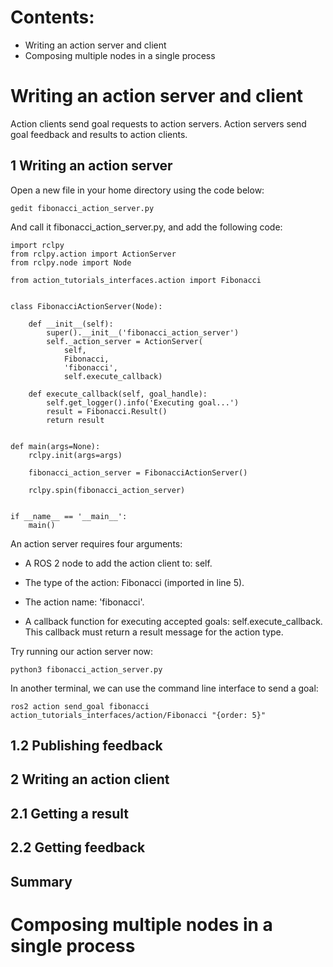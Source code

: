 # Contents:

- Writing an action server and client
- Composing multiple nodes in a single process

# Writing an action server and client

Action clients send goal requests to action servers. Action servers send goal feedback and results to action clients.

## 1 Writing an action server

Open a new file in your home directory using the code below:
```
gedit fibonacci_action_server.py
```

And call it fibonacci_action_server.py, and add the following code:

```
import rclpy
from rclpy.action import ActionServer
from rclpy.node import Node

from action_tutorials_interfaces.action import Fibonacci


class FibonacciActionServer(Node):

    def __init__(self):
        super().__init__('fibonacci_action_server')
        self._action_server = ActionServer(
            self,
            Fibonacci,
            'fibonacci',
            self.execute_callback)

    def execute_callback(self, goal_handle):
        self.get_logger().info('Executing goal...')
        result = Fibonacci.Result()
        return result


def main(args=None):
    rclpy.init(args=args)

    fibonacci_action_server = FibonacciActionServer()

    rclpy.spin(fibonacci_action_server)


if __name__ == '__main__':
    main()
```

An action server requires four arguments:

- A ROS 2 node to add the action client to: self.

- The type of the action: Fibonacci (imported in line 5).

- The action name: 'fibonacci'.

- A callback function for executing accepted goals: self.execute_callback. This callback must return a result message for the action type.


Try running our action server now:

```
python3 fibonacci_action_server.py
```

In another terminal, we can use the command line interface to send a goal:

```
ros2 action send_goal fibonacci action_tutorials_interfaces/action/Fibonacci "{order: 5}"
```

## 1.2 Publishing feedback
## 2 Writing an action client
## 2.1 Getting a result
## 2.2 Getting feedback
## Summary


##
##



# Composing multiple nodes in a single process
